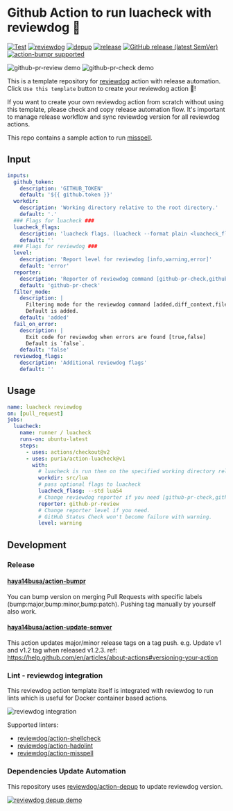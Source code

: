 # Github Action to run luacheck with reviewdog 🐶

[![Test](https://github.com/puria/action-luacheck/workflows/Test/badge.svg)](https://github.com/puria/action-luacheck/actions?query=workflow%3ATest)
[![reviewdog](https://github.com/puria/action-luacheck/workflows/reviewdog/badge.svg)](https://github.com/puria/action-luacheck/actions?query=workflow%3Areviewdog)
[![depup](https://github.com/puria/action-luacheck/workflows/depup/badge.svg)](https://github.com/puria/action-luacheck/actions?query=workflow%3Adepup)
[![release](https://github.com/puria/action-luacheck/workflows/release/badge.svg)](https://github.com/puria/action-luacheck/actions?query=workflow%3Arelease)
[![GitHub release (latest SemVer)](https://img.shields.io/github/v/release/puria/action-luacheck?logo=github&sort=semver)](https://github.com/puria/action-luacheck/releases)
[![action-bumpr supported](https://img.shields.io/badge/bumpr-supported-ff69b4?logo=github&link=https://github.com/haya14busa/action-bumpr)](https://github.com/haya14busa/action-bumpr)

![github-pr-review demo](https://user-images.githubusercontent.com/3797062/73162963-4b8e2b00-4132-11ea-9a3f-f9c6f624c79f.png)
![github-pr-check demo](https://user-images.githubusercontent.com/3797062/73163032-70829e00-4132-11ea-8481-f213a37db354.png)

This is a template repository for [reviewdog](https://github.com/reviewdog/reviewdog) action with release automation.
Click `Use this template` button to create your reviewdog action :dog:!

If you want to create your own reviewdog action from scratch without using this
template, please check and copy release automation flow.
It's important to manage release workflow and sync reviewdog version for all
reviewdog actions.

This repo contains a sample action to run [misspell](https://github.com/client9/misspell).

## Input

```yaml
inputs:
  github_token:
    description: 'GITHUB_TOKEN'
    default: '${{ github.token }}'
  workdir:
    description: 'Working directory relative to the root directory.'
    default: '.'
  ### Flags for luacheck ###
  luacheck_flags:
    description: 'luacheck flags. (luacheck --format plain <luacheck_flags> .)'
    default: ''
  ### Flags for reviewdog ###
  level:
    description: 'Report level for reviewdog [info,warning,error]'
    default: 'error'
  reporter:
    description: 'Reporter of reviewdog command [github-pr-check,github-check,github-pr-review].'
    default: 'github-pr-check'
  filter_mode:
    description: |
      Filtering mode for the reviewdog command [added,diff_context,file,nofilter].
      Default is added.
    default: 'added'
  fail_on_error:
    description: |
      Exit code for reviewdog when errors are found [true,false]
      Default is `false`.
    default: 'false'
  reviewdog_flags:
    description: 'Additional reviewdog flags'
    default: ''
```

## Usage

```yaml
name: luacheck reviewdog
on: [pull_request]
jobs:
  luacheck:
    name: runner / luacheck
    runs-on: ubuntu-latest
    steps:
      - uses: actions/checkout@v2
      - uses: puria/action-luacheck@v1
        with:
          # luacheck is run then on the specified working directory relative to the root project
          workdir: src/lua
          # pass optional flags to luacheck
          luacheck_flasg: --std lua54
          # Change reviewdog reporter if you need [github-pr-check,github-check,github-pr-review].
          reporter: github-pr-review
          # Change reporter level if you need.
          # GitHub Status Check won't become failure with warning.
          level: warning
```

## Development

### Release

#### [haya14busa/action-bumpr](https://github.com/haya14busa/action-bumpr)
You can bump version on merging Pull Requests with specific labels (bump:major,bump:minor,bump:patch).
Pushing tag manually by yourself also work.

#### [haya14busa/action-update-semver](https://github.com/haya14busa/action-update-semver)

This action updates major/minor release tags on a tag push. e.g. Update v1 and v1.2 tag when released v1.2.3.
ref: https://help.github.com/en/articles/about-actions#versioning-your-action

### Lint - reviewdog integration

This reviewdog action template itself is integrated with reviewdog to run lints
which is useful for Docker container based actions.

![reviewdog integration](https://user-images.githubusercontent.com/3797062/72735107-7fbb9600-3bde-11ea-8087-12af76e7ee6f.png)

Supported linters:

- [reviewdog/action-shellcheck](https://github.com/reviewdog/action-shellcheck)
- [reviewdog/action-hadolint](https://github.com/reviewdog/action-hadolint)
- [reviewdog/action-misspell](https://github.com/reviewdog/action-misspell)

### Dependencies Update Automation
This repository uses [reviewdog/action-depup](https://github.com/reviewdog/action-depup) to update
reviewdog version.

[![reviewdog depup demo](https://user-images.githubusercontent.com/3797062/73154254-170e7500-411a-11ea-8211-912e9de7c936.png)](https://github.com/puria/action-luacheck/pull/6)

